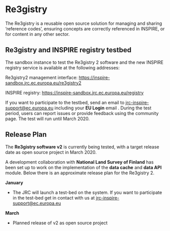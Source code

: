 # Re3gistry

The Re3gistry is a reusable open source solution for managing and sharing ‘reference codes’, ensuring concepts are correctly referenced in INSPIRE, or for content in any other sector.

## Re3gistry and INSPIRE registry testbed

The sandbox instance to test the Re3gistry 2 software and the new INSPIRE registry service is available at the following addresses:

Re3gistry2 management interface: https://inspire-sandbox.jrc.ec.europa.eu/re3gistry2

INSPIRE registry: https://inspire-sandbox.jrc.ec.europa.eu/registry

If you want to participate to the testbed, send an email to jrc-inspire-support@ec.europa.eu including your **EU Login** email .
During the test period, users can report issues or provide feedback using the community page.
The test will run until March 2020.

## Release Plan

The **Re3gistry software v2** is currently being tested, with a target release date as open source project in March 2020.

A development collaboration with **National Land Survey of Finland** has been set up to work on the implementation of the **data cache** and **data API** module. Below there is an approximate release plan for the Re3gistry 2.

**January**

 - The JRC will launch a test-bed on the system. If you want to participate in the test-bed get in contact with us at jrc-inspire-support@ec.europa.eu

**March**

- Planned release of v2 as open source project
